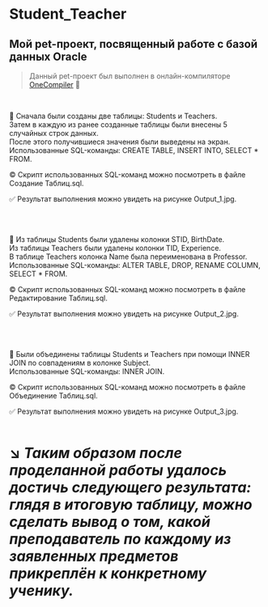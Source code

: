 # Student_Teacher
## Мой pet-проект, посвященный работе с базой данных Oracle </u>
> Данный pet-проект был выполнен в онлайн-компиляторе [OneCompiler](https://onecompiler.com/) :link:

</br>

:black_square_button: Сначала были созданы две таблицы: Students и Teachers. </br> Затем в каждую из ранее созданные таблицы были внесены 5 случайных строк данных. </br> После этого получившиеся значения были выведены на экран. </br> Использованные SQL-команды: CREATE TABLE, INSERT INTO, SELECT * FROM. 

:copyright: Скрипт использованных SQL-команд можно посмотреть в файле Создание Таблиц.sql. 

:white_check_mark: Результат выполнения можно увидеть на рисунке Output_1.jpg.

</br> </br>

:black_square_button: Из таблицы Students были удалены колонки STID, BirthDate. </br> Из таблицы Teachers были удалены колонки TID, Experience. </br> В таблице Teachers колонка Name была переименована в Professor. </br> Использованные SQL-команды: ALTER TABLE, DROP, RENAME COLUMN, SELECT * FROM. 

:copyright: Скрипт использованных SQL-команд можно посмотреть в файле Редактирование Таблиц.sql. 

:white_check_mark: Результат выполнения можно увидеть на рисунке Output_2.jpg.

</br> </br>

:black_square_button: Были объединены таблицы Students и Teachers при помощи INNER JOIN по совпадениям в колонке Subject. </br> Использованные SQL-команды: INNER JOIN. 

:copyright: Скрипт использованных SQL-команд можно посмотреть в файле Объединение Таблиц.sql. 

:white_check_mark: Результат выполнения можно увидеть на рисунке Output_3.jpg. </br> </br>

# :arrow_lower_right: ***Таким образом после проделанной работы удалось достичь следующего результата: глядя в итоговую таблицу, можно сделать вывод о том, какой преподаватель по каждому из заявленных предметов прикреплён к конкретному ученику.***


